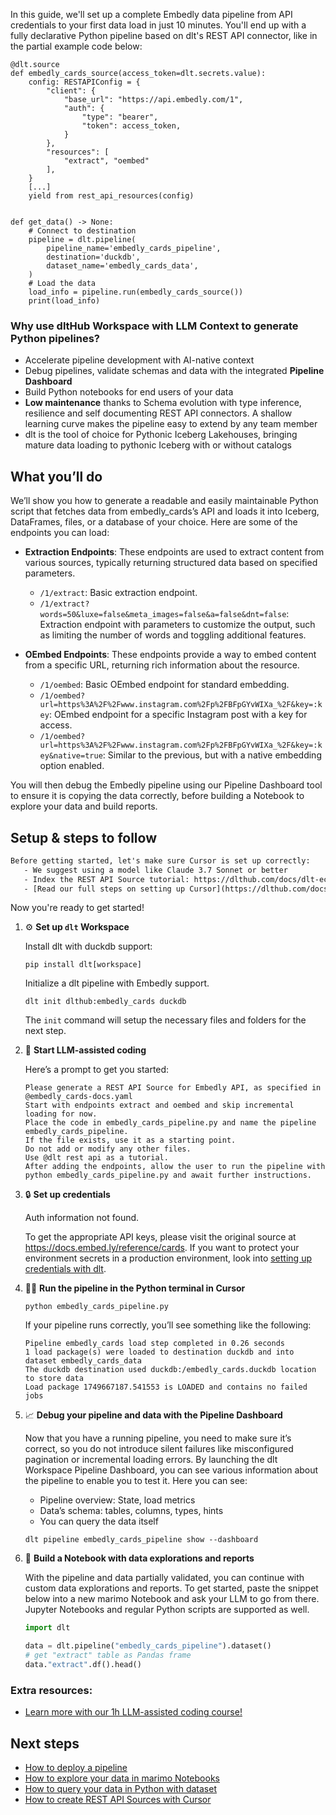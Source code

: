 In this guide, we'll set up a complete Embedly data pipeline from API credentials to your first data load in just 10 minutes. You'll end up with a fully declarative Python pipeline based on dlt's REST API connector, like in the partial example code below:

```python-outcome
@dlt.source
def embedly_cards_source(access_token=dlt.secrets.value):
    config: RESTAPIConfig = {
        "client": {
            "base_url": "https://api.embedly.com/1",
            "auth": {
                "type": "bearer",
                "token": access_token,
            }
        },
        "resources": [
            "extract", "oembed"
        ],
    }
    [...]
    yield from rest_api_resources(config)


def get_data() -> None:
    # Connect to destination
    pipeline = dlt.pipeline(
        pipeline_name='embedly_cards_pipeline',
        destination='duckdb',
        dataset_name='embedly_cards_data', 
    )
    # Load the data
    load_info = pipeline.run(embedly_cards_source())
    print(load_info) 
```

### Why use dltHub Workspace with LLM Context to generate Python pipelines?

- Accelerate pipeline development with AI-native context
- Debug pipelines, validate schemas and data with the integrated **Pipeline Dashboard**
- Build Python notebooks for end users of your data
- **Low maintenance** thanks to Schema evolution with type inference, resilience and self documenting REST API connectors. A shallow learning curve makes the pipeline easy to extend by any team member
- dlt is the tool of choice for Pythonic Iceberg Lakehouses, bringing mature data loading to pythonic Iceberg with or without catalogs

## What you’ll do

We’ll show you how to generate a readable and easily maintainable Python script that fetches data from embedly_cards’s API and loads it into Iceberg, DataFrames, files, or a database of your choice. Here are some of the endpoints you can load:

- **Extraction Endpoints**: These endpoints are used to extract content from various sources, typically returning structured data based on specified parameters.
  - `/1/extract`: Basic extraction endpoint.
  - `/1/extract?words=50&luxe=false&meta_images=false&a=false&dnt=false`: Extraction endpoint with parameters to customize the output, such as limiting the number of words and toggling additional features.

- **OEmbed Endpoints**: These endpoints provide a way to embed content from a specific URL, returning rich information about the resource.
  - `/1/oembed`: Basic OEmbed endpoint for standard embedding.
  - `/1/oembed?url=https%3A%2F%2Fwww.instagram.com%2Fp%2FBFpGYvWIXa_%2F&key=:key`: OEmbed endpoint for a specific Instagram post with a key for access.
  - `/1/oembed?url=https%3A%2F%2Fwww.instagram.com%2Fp%2FBFpGYvWIXa_%2F&key=:key&native=true`: Similar to the previous, but with a native embedding option enabled.

You will then debug the Embedly pipeline using our Pipeline Dashboard tool to ensure it is copying the data correctly, before building a Notebook to explore your data and build reports.

## Setup & steps to follow

```default
Before getting started, let's make sure Cursor is set up correctly:
   - We suggest using a model like Claude 3.7 Sonnet or better
   - Index the REST API Source tutorial: https://dlthub.com/docs/dlt-ecosystem/verified-sources/rest_api/ and add it to context as **@dlt rest api**
   - [Read our full steps on setting up Cursor](https://dlthub.com/docs/dlt-ecosystem/llm-tooling/cursor-restapi#23-configuring-cursor-with-documentation)
```

Now you're ready to get started!

1. ⚙️ **Set up `dlt` Workspace**
    
    Install dlt with duckdb support:
    ```shell
    pip install dlt[workspace]
    ```

    Initialize a dlt pipeline with Embedly support.
    ```shell
    dlt init dlthub:embedly_cards duckdb
    ```

    The `init` command will setup the necessary files and folders for the next step.
    
2. 🤠 **Start LLM-assisted coding**
    
    Here’s a prompt to get you started:
    
    ```prompt
    Please generate a REST API Source for Embedly API, as specified in @embedly_cards-docs.yaml 
    Start with endpoints extract and oembed and skip incremental loading for now. 
    Place the code in embedly_cards_pipeline.py and name the pipeline embedly_cards_pipeline. 
    If the file exists, use it as a starting point. 
    Do not add or modify any other files. 
    Use @dlt rest api as a tutorial. 
    After adding the endpoints, allow the user to run the pipeline with python embedly_cards_pipeline.py and await further instructions.
    ```

    
3. 🔒 **Set up credentials** 
    
    Auth information not found.
    
    To get the appropriate API keys, please visit the original source at https://docs.embed.ly/reference/cards.
    If you want to protect your environment secrets in a production environment, look into [setting up credentials with dlt](https://dlthub.com/docs/walkthroughs/add_credentials).
    
4. 🏃‍♀️ **Run the pipeline in the Python terminal in Cursor**
    
    ```shell
    python embedly_cards_pipeline.py
    ```
    
    If your pipeline runs correctly, you’ll see something like the following:
    
    ```shell
    Pipeline embedly_cards load step completed in 0.26 seconds
    1 load package(s) were loaded to destination duckdb and into dataset embedly_cards_data
    The duckdb destination used duckdb:/embedly_cards.duckdb location to store data
    Load package 1749667187.541553 is LOADED and contains no failed jobs
    ```
    
5. 📈 **Debug your pipeline and data with the Pipeline Dashboard**

    Now that you have a running pipeline, you need to make sure it’s correct, so you do not introduce silent failures like misconfigured pagination or incremental loading errors. By launching the dlt Workspace Pipeline Dashboard, you can see various information about the pipeline to enable you to test it. Here you can see:
    - Pipeline overview: State, load metrics
    - Data’s schema: tables, columns, types, hints
    - You can query the data itself
    
    ```shell
    dlt pipeline embedly_cards_pipeline show --dashboard
    ```
    
6. 🐍 **Build a Notebook with data explorations and reports**

    With the pipeline and data partially validated, you can continue with custom data explorations and reports. To get started, paste the snippet below into a new marimo Notebook and ask your LLM to go from there. Jupyter Notebooks and regular Python scripts are supported as well.

    
    ```python
    import dlt

   data = dlt.pipeline("embedly_cards_pipeline").dataset()
   # get "extract" table as Pandas frame
   data."extract".df().head()
    ```

### Extra resources:

- [Learn more with our 1h LLM-assisted coding course!](https://www.youtube.com/watch?v=GGid70rnJuM)

## Next steps

- [How to deploy a pipeline](https://dlthub.com/docs/walkthroughs/deploy-a-pipeline)
- [How to explore your data in marimo Notebooks](https://dlthub.com/docs/general-usage/dataset-access/marimo)
- [How to query your data in Python with dataset](https://dlthub.com/docs/general-usage/dataset-access/dataset)
- [How to create REST API Sources with Cursor](https://dlthub.com/docs/dlt-ecosystem/llm-tooling/cursor-restapi)
